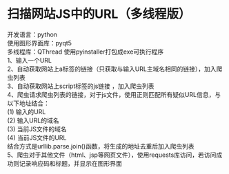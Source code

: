 # 扫描网站JS中的URL（多线程版）    
开发语言：python  
使用图形界面库：pyqt5  
多线程库：QThread
使用pyinstaller打包成exe可执行程序  
1、输入一个URL   
2、自动获取网站上a标签的链接（只获取与输入URL主域名相同的链接），加入爬虫列表   
3、自动获取网站上script标签的js链接 ，加入爬虫列表   
4、爬虫请求爬虫列表的链接，对于js文件，使用正则匹配所有疑似URL信息，与以下地址结合：   
(1) 输入的URL   
(2) 输入URL的域名   
(3) 当前JS文件的域名   
(4) 当前JS文件的URL   
结合方式是urllib.parse.join()函数，将生成的地址去重后加入爬虫列表   
5、爬虫对于其他文件（html、jsp等网页文件），使用requests库访问，若访问成功则记录响应码和标题，并显示在图形界面   
 
